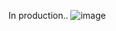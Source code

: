 In production..
![image](https://github.com/user-attachments/assets/9ceafa4e-67de-463c-93aa-42f2916abb52)
